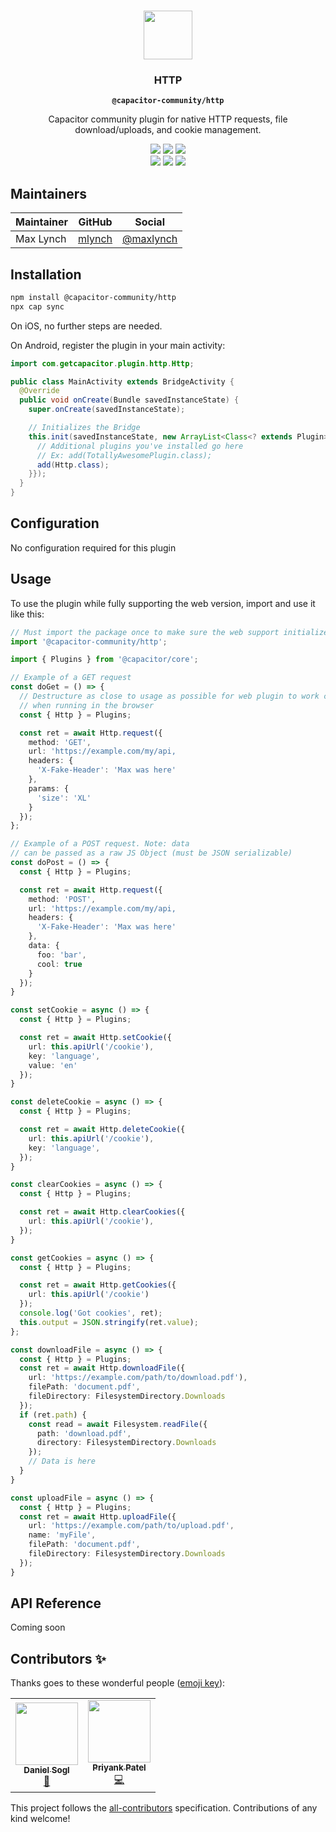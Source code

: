 <p align="center"><br><img src="https://user-images.githubusercontent.com/236501/85890346-084bed00-b7a2-11ea-816c-77d28b2c09e1.png" width="78" height="78" /></p>
<h3 align="center">HTTP</h3>
<p align="center"><strong><code>@capacitor-community/http</code></strong></p>
<p align="center">
  Capacitor community plugin for native HTTP requests, file download/uploads, and cookie management.
</p>

<p align="center">
  <img src="https://img.shields.io/maintenance/yes/2020?style=flat-square" />
  <a href="https://github.com/capacitor-community/http/actions?query=workflow%3A%22Test+and+Build+Plugin%22"><img src="https://img.shields.io/github/workflow/status/capacitor-community/http/Test%20and%20Build%20Plugin?style=flat-square" /></a>
  <a href="https://www.npmjs.com/package/@capacitor-community/http"><img src="https://img.shields.io/npm/l/@capacitor-community/http?style=flat-square" /></a>
<br>
  <a href="https://www.npmjs.com/package/@capacitor-community/http"><img src="https://img.shields.io/npm/dw/@capacitor-community/http?style=flat-square" /></a>
  <a href="https://www.npmjs.com/package/@capacitor-community/http"><img src="https://img.shields.io/npm/v/@capacitor-community/http?style=flat-square" /></a>
<!-- ALL-CONTRIBUTORS-BADGE:START - Do not remove or modify this section -->
<a href="#contributors-"><img src="https://img.shields.io/badge/all%20contributors-2-orange?style=flat-square" /></a>
<!-- ALL-CONTRIBUTORS-BADGE:END -->
</p>

## Maintainers

| Maintainer | GitHub | Social |
| -----------| -------| -------|
| Max Lynch | [mlynch](https://github.com/mlynch) | [@maxlynch](https://twitter.com/maxlynch) |

## Installation

```bash
npm install @capacitor-community/http
npx cap sync
```

On iOS, no further steps are needed.

On Android, register the plugin in your main activity:

```java
import com.getcapacitor.plugin.http.Http;

public class MainActivity extends BridgeActivity {
  @Override
  public void onCreate(Bundle savedInstanceState) {
    super.onCreate(savedInstanceState);

    // Initializes the Bridge
    this.init(savedInstanceState, new ArrayList<Class<? extends Plugin>>() {{
      // Additional plugins you've installed go here
      // Ex: add(TotallyAwesomePlugin.class);
      add(Http.class);
    }});
  }
}
```

## Configuration

No configuration required for this plugin

## Usage

To use the plugin while fully supporting the web version, import and use it like this:

```typescript
// Must import the package once to make sure the web support initializes
import '@capacitor-community/http';

import { Plugins } from '@capacitor/core';

// Example of a GET request
const doGet = () => {
  // Destructure as close to usage as possible for web plugin to work correctly
  // when running in the browser
  const { Http } = Plugins;

  const ret = await Http.request({
    method: 'GET',
    url: 'https://example.com/my/api,
    headers: {
      'X-Fake-Header': 'Max was here'
    },
    params: {
      'size': 'XL'
    }
  });
};

// Example of a POST request. Note: data
// can be passed as a raw JS Object (must be JSON serializable)
const doPost = () => {
  const { Http } = Plugins;

  const ret = await Http.request({
    method: 'POST',
    url: 'https://example.com/my/api,
    headers: {
      'X-Fake-Header': 'Max was here'
    },
    data: {
      foo: 'bar',
      cool: true
    }
  });
}

const setCookie = async () => {
  const { Http } = Plugins;

  const ret = await Http.setCookie({
    url: this.apiUrl('/cookie'),
    key: 'language',
    value: 'en'
  });
}

const deleteCookie = async () => {
  const { Http } = Plugins;

  const ret = await Http.deleteCookie({
    url: this.apiUrl('/cookie'),
    key: 'language',
  });
}

const clearCookies = async () => {
  const { Http } = Plugins;

  const ret = await Http.clearCookies({
    url: this.apiUrl('/cookie'),
  });
}

const getCookies = async () => {
  const { Http } = Plugins;

  const ret = await Http.getCookies({
    url: this.apiUrl('/cookie')
  });
  console.log('Got cookies', ret);
  this.output = JSON.stringify(ret.value);
};

const downloadFile = async () => {
  const { Http } = Plugins;
  const ret = await Http.downloadFile({
    url: 'https://example.com/path/to/download.pdf'),
    filePath: 'document.pdf',
    fileDirectory: FilesystemDirectory.Downloads
  });
  if (ret.path) {
    const read = await Filesystem.readFile({
      path: 'download.pdf',
      directory: FilesystemDirectory.Downloads
    });
    // Data is here
  }
}

const uploadFile = async () => {
  const { Http } = Plugins;
  const ret = await Http.uploadFile({
    url: 'https://example.com/path/to/upload.pdf',
    name: 'myFile',
    filePath: 'document.pdf',
    fileDirectory: FilesystemDirectory.Downloads
  });
}
```

## API Reference

Coming soon

## Contributors ✨

Thanks goes to these wonderful people ([emoji key](https://allcontributors.org/docs/en/emoji-key)):

<!-- ALL-CONTRIBUTORS-LIST:START - Do not remove or modify this section -->
<!-- prettier-ignore-start -->
<!-- markdownlint-disable -->
<table>
  <tr>
    <td align="center"><a href="https://github.com/danielsogl"><img src="https://avatars2.githubusercontent.com/u/15234844?v=4" width="100px;" alt=""/><br /><sub><b>Daniel Sogl</b></sub></a><br /><a href="https://github.com/capacitor-community/http/commits?author=danielsogl" title="Documentation">📖</a></td>
    <td align="center"><a href="http://priyankpatel.io"><img src="https://avatars3.githubusercontent.com/u/5585797?v=4" width="100px;" alt=""/><br /><sub><b>Priyank Patel</b></sub></a><br /><a href="https://github.com/capacitor-community/http/commits?author=priyankpat" title="Code">💻</a></td>
  </tr>
</table>

<!-- markdownlint-enable -->
<!-- prettier-ignore-end -->
<!-- ALL-CONTRIBUTORS-LIST:END -->

This project follows the [all-contributors](https://github.com/all-contributors/all-contributors) specification. Contributions of any kind welcome!
